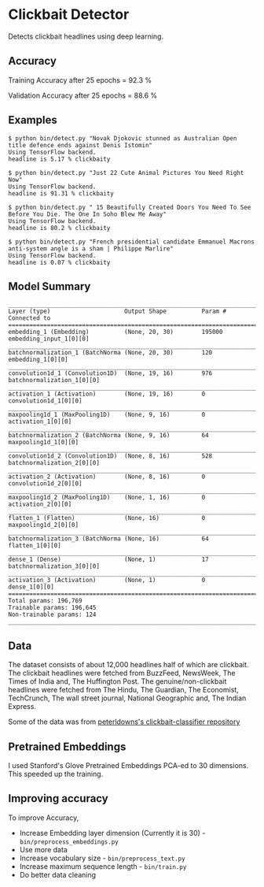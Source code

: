 # Clickbait Detector

Detects clickbait headlines using deep learning.

## Accuracy
Training Accuracy after 25 epochs = 92.3 %

Validation Accuracy after 25 epochs = 88.6 %

## Examples

```
$ python bin/detect.py "Novak Djokovic stunned as Australian Open title defence ends against Denis Istomin"
Using TensorFlow backend.
headline is 5.17 % clickbaity
```

```
$ python bin/detect.py "Just 22 Cute Animal Pictures You Need Right Now"
Using TensorFlow backend.
headline is 91.31 % clickbaity
```

```
$ python bin/detect.py " 15 Beautifully Created Doors You Need To See Before You Die. The One In Soho Blew Me Away"
Using TensorFlow backend.
headline is 80.2 % clickbaity
```

```
$ python bin/detect.py "French presidential candidate Emmanuel Macrons anti-system angle is a sham | Philippe Marlire"
Using TensorFlow backend.
headline is 0.07 % clickbaity
```

## Model Summary
```
____________________________________________________________________________________________________
Layer (type)                     Output Shape          Param #     Connected to                     
====================================================================================================
embedding_1 (Embedding)          (None, 20, 30)        195000      embedding_input_1[0][0]          
____________________________________________________________________________________________________
batchnormalization_1 (BatchNorma (None, 20, 30)        120         embedding_1[0][0]                
____________________________________________________________________________________________________
convolution1d_1 (Convolution1D)  (None, 19, 16)        976         batchnormalization_1[0][0]       
____________________________________________________________________________________________________
activation_1 (Activation)        (None, 19, 16)        0           convolution1d_1[0][0]            
____________________________________________________________________________________________________
maxpooling1d_1 (MaxPooling1D)    (None, 9, 16)         0           activation_1[0][0]               
____________________________________________________________________________________________________
batchnormalization_2 (BatchNorma (None, 9, 16)         64          maxpooling1d_1[0][0]             
____________________________________________________________________________________________________
convolution1d_2 (Convolution1D)  (None, 8, 16)         528         batchnormalization_2[0][0]       
____________________________________________________________________________________________________
activation_2 (Activation)        (None, 8, 16)         0           convolution1d_2[0][0]            
____________________________________________________________________________________________________
maxpooling1d_2 (MaxPooling1D)    (None, 1, 16)         0           activation_2[0][0]               
____________________________________________________________________________________________________
flatten_1 (Flatten)              (None, 16)            0           maxpooling1d_2[0][0]             
____________________________________________________________________________________________________
batchnormalization_3 (BatchNorma (None, 16)            64          flatten_1[0][0]                  
____________________________________________________________________________________________________
dense_1 (Dense)                  (None, 1)             17          batchnormalization_3[0][0]       
____________________________________________________________________________________________________
activation_3 (Activation)        (None, 1)             0           dense_1[0][0]                    
====================================================================================================
Total params: 196,769
Trainable params: 196,645
Non-trainable params: 124
____________________________________________________________________________________________________
```


## Data
The dataset consists of about 12,000 headlines half of which are clickbait.
The clickbait headlines were fetched from BuzzFeed, NewsWeek, The Times of India and,
The Huffington Post.
The genuine/non-clickbait headlines were fetched from The Hindu, The Guardian, The Economist,
TechCrunch, The wall street journal, National Geographic and, The Indian Express.

Some of the data was from 
[peterldowns's clickbait-classifier repository](https://github.com/peterldowns/clickbait-classifier.git)


## Pretrained Embeddings
I used Stanford's Glove Pretrained Embeddings PCA-ed to 30 dimensions. This speeded up the
training.


## Improving accuracy
To improve Accuracy, 
- Increase Embedding layer dimension (Currently it is 30) - `bin/preprocess_embeddings.py`
- Use more data
- Increase vocabulary size - `bin/preprocess_text.py`
- Increase maximum sequence length - `bin/train.py`
- Do better data cleaning
